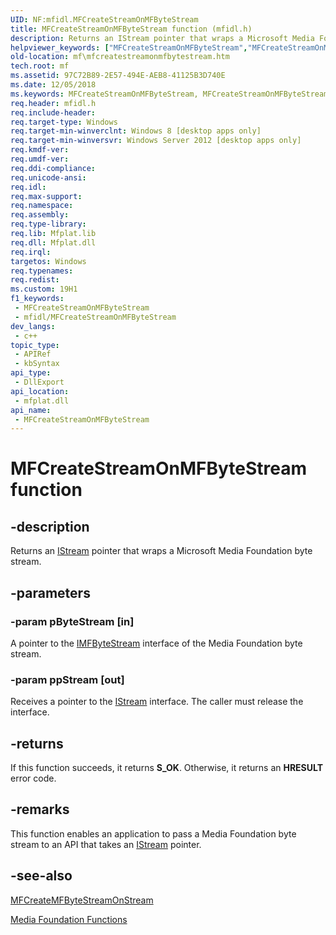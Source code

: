 ```yaml
---
UID: NF:mfidl.MFCreateStreamOnMFByteStream
title: MFCreateStreamOnMFByteStream function (mfidl.h)
description: Returns an IStream pointer that wraps a Microsoft Media Foundation byte stream.
helpviewer_keywords: ["MFCreateStreamOnMFByteStream","MFCreateStreamOnMFByteStream function [Media Foundation]","mf.mfcreatestreamonmfbytestream","mfidl/MFCreateStreamOnMFByteStream"]
old-location: mf\mfcreatestreamonmfbytestream.htm
tech.root: mf
ms.assetid: 97C72B89-2E57-494E-AEB8-41125B3D740E
ms.date: 12/05/2018
ms.keywords: MFCreateStreamOnMFByteStream, MFCreateStreamOnMFByteStream function [Media Foundation], mf.mfcreatestreamonmfbytestream, mfidl/MFCreateStreamOnMFByteStream
req.header: mfidl.h
req.include-header: 
req.target-type: Windows
req.target-min-winverclnt: Windows 8 [desktop apps only]
req.target-min-winversvr: Windows Server 2012 [desktop apps only]
req.kmdf-ver: 
req.umdf-ver: 
req.ddi-compliance: 
req.unicode-ansi: 
req.idl: 
req.max-support: 
req.namespace: 
req.assembly: 
req.type-library: 
req.lib: Mfplat.lib
req.dll: Mfplat.dll
req.irql: 
targetos: Windows
req.typenames: 
req.redist: 
ms.custom: 19H1
f1_keywords:
 - MFCreateStreamOnMFByteStream
 - mfidl/MFCreateStreamOnMFByteStream
dev_langs:
 - c++
topic_type:
 - APIRef
 - kbSyntax
api_type:
 - DllExport
api_location:
 - mfplat.dll
api_name:
 - MFCreateStreamOnMFByteStream
---
```


# MFCreateStreamOnMFByteStream function


## -description

Returns an <a href="https://docs.microsoft.com/windows/desktop/api/objidl/nn-objidl-istream">IStream</a> pointer that wraps a Microsoft Media Foundation byte stream.

## -parameters

### -param pByteStream [in]

A pointer to the <a href="https://docs.microsoft.com/windows/desktop/api/mfobjects/nn-mfobjects-imfbytestream">IMFByteStream</a> interface of the Media Foundation byte stream.

### -param ppStream [out]

Receives a pointer to the <a href="https://docs.microsoft.com/windows/desktop/api/objidl/nn-objidl-istream">IStream</a> interface. The caller must release the interface.

## -returns

If this function succeeds, it returns <b xmlns:loc="http://microsoft.com/wdcml/l10n">S_OK</b>. Otherwise, it returns an <b xmlns:loc="http://microsoft.com/wdcml/l10n">HRESULT</b> error code.

## -remarks

This function enables an application to pass a Media Foundation byte stream to an API that takes an <a href="https://docs.microsoft.com/windows/desktop/api/objidl/nn-objidl-istream">IStream</a> pointer.

## -see-also

<a href="https://docs.microsoft.com/windows/desktop/api/mfidl/nf-mfidl-mfcreatemfbytestreamonstream">MFCreateMFByteStreamOnStream</a>



<a href="https://docs.microsoft.com/windows/desktop/medfound/media-foundation-functions">Media Foundation Functions</a>

